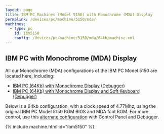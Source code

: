 ```yaml
---
layout: page
title: IBM PC Machines (Model 5150) with Monochrome (MDA) Display
permalink: /devices/pc/machine/5150/mda/
machines:
  - type: pc
    id: ibm5150
    config: /devices/pc/machine/5150/mda/64kb/machine.xml
---
```


IBM PC with Monochrome (MDA) Display
---

All our Monochrome (MDA) configurations of the IBM PC Model 5150 are located here, including:

* [IBM PC (64Kb) with Monochrome Display](/devices/pc/machine/5150/mda/64kb/) ([Debugger](/devices/pc/machine/5150/mda/64kb/debugger/))
* [IBM PC (64Kb) with Monochrome Display and Soft Keyboard (Debugger)](/devices/pc/machine/5150/mda/64kb/softkbd/)

Below is a 64kb configuration, with a clock speed of 4.77Mhz,
using the original IBM PC Model 5150 ROM BIOS and MDA font ROM. For more control,
use this [alternate configuration](/devices/pc/machine/5150/mda/64kb/debugger/) with Control Panel and Debugger.

{% include machine.html id="ibm5150" %}

